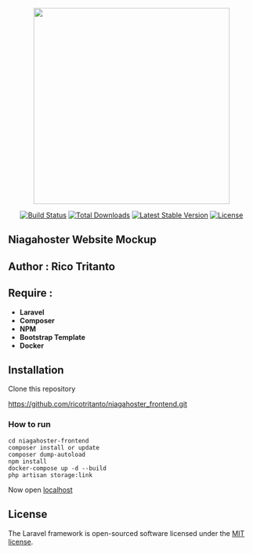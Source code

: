 <p align="center"><a href="https://laravel.com" target="_blank"><img src="https://raw.githubusercontent.com/laravel/art/master/logo-lockup/5%20SVG/2%20CMYK/1%20Full%20Color/laravel-logolockup-cmyk-red.svg" width="400"></a></p>

<p align="center">
<a href="https://travis-ci.org/laravel/framework"><img src="https://travis-ci.org/laravel/framework.svg" alt="Build Status"></a>
<a href="https://packagist.org/packages/laravel/framework"><img src="https://img.shields.io/packagist/dt/laravel/framework" alt="Total Downloads"></a>
<a href="https://packagist.org/packages/laravel/framework"><img src="https://img.shields.io/packagist/v/laravel/framework" alt="Latest Stable Version"></a>
<a href="https://packagist.org/packages/laravel/framework"><img src="https://img.shields.io/packagist/l/laravel/framework" alt="License"></a>
</p>

## Niagahoster Website Mockup
## Author : Rico Tritanto
## Require :
- **Laravel**
- **Composer**
- **NPM**
- **Bootstrap Template**
- **Docker**



## Installation
Clone this repository

<a href="#">https://github.com/ricotritanto/niagahoster_frontend.git</a>


### How to run
    cd niagahoster-frontend
    composer install or update
    composer dump-autoload
    npm install
    docker-compose up -d --build
    php artisan storage:link

Now open <a href="http://localhost:8001">localhost</a>

## License

The Laravel framework is open-sourced software licensed under the [MIT license](https://opensource.org/licenses/MIT).
